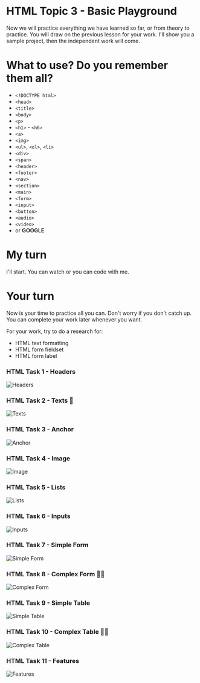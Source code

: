 # HTML Topic 3 - Basic Playground

Now we will practice everything we have learned so far, or from theory to practice. You will draw on the previous lesson for your work. I'll show you a sample project, then the independent work will come. 

# What to use? Do you remember them all?

- `<!DOCTYPE html>`
- `<head>`
- `<title>`
- `<body>`
- `<p>`
- `<h1>` - `<h6>`
- `<a>`
- `<img>`
- `<ul>`, `<ol>`, `<li>`
- `<div>`
- `<span>`
- `<header>`
- `<footer>`
- `<nav>`
- `<section>`
- `<main>`
- `<form>`
- `<input>`
- `<button>`
- `<audio>`
- `<video>`
- or **GOOGLE**

# My turn

I'll start. You can watch or you can code with me.

# Your turn

Now is your time to practice all you can. Don't worry if you don't catch up. You can complete your work later whenever you want.

For your work, try to do a research for:

- HTML text formatting
- HTML form fieldset
- HTML form label

### HTML Task 1 - Headers

![Headers](https://github.com/macoto00/Frontend-Developer-Code-Lessons/blob/main/HTML%20Topics/Topics/Topic%203/Workshops/tasks/header.png)

### HTML Task 2 - Texts 💪

![Texts](https://github.com/macoto00/Frontend-Developer-Code-Lessons/blob/main/HTML%20Topics/Topics/Topic%203/Workshops/tasks/text.png)

### HTML Task 3 - Anchor

![Anchor](https://github.com/macoto00/Frontend-Developer-Code-Lessons/blob/main/HTML%20Topics/Topics/Topic%203/Workshops/tasks/anchor.png)

### HTML Task 4 - Image

![Image](https://github.com/macoto00/Frontend-Developer-Code-Lessons/blob/main/HTML%20Topics/Topics/Topic%203/Workshops/tasks/image.png)

### HTML Task 5 - Lists

![Lists](https://github.com/macoto00/Frontend-Developer-Code-Lessons/blob/main/HTML%20Topics/Topics/Topic%203/Workshops/tasks/list.png)

### HTML Task 6 - Inputs

![Inputs](https://github.com/macoto00/Frontend-Developer-Code-Lessons/blob/main/HTML%20Topics/Topics/Topic%203/Workshops/tasks/input.png)

### HTML Task 7 - Simple Form

![Simple Form](https://github.com/macoto00/Frontend-Developer-Code-Lessons/blob/main/HTML%20Topics/Topics/Topic%203/Workshops/tasks/simpleForm.png)

### HTML Task 8 - Complex Form 💪💪

![Complex Form](https://github.com/macoto00/Frontend-Developer-Code-Lessons/blob/main/HTML%20Topics/Topics/Topic%203/Workshops/tasks/complexForm.png)

### HTML Task 9 - Simple Table

![Simple Table](https://github.com/macoto00/Frontend-Developer-Code-Lessons/blob/main/HTML%20Topics/Topics/Topic%203/Workshops/tasks/simpleTable.png)

### HTML Task 10 - Complex Table 💪💪

![Complex Table](https://github.com/macoto00/Frontend-Developer-Code-Lessons/blob/main/HTML%20Topics/Topics/Topic%203/Workshops/tasks/complexTable.png)

### HTML Task 11 - Features

![Features](https://github.com/macoto00/Frontend-Developer-Code-Lessons/blob/main/HTML%20Topics/Topics/Topic%203/Workshops/tasks/features.png)